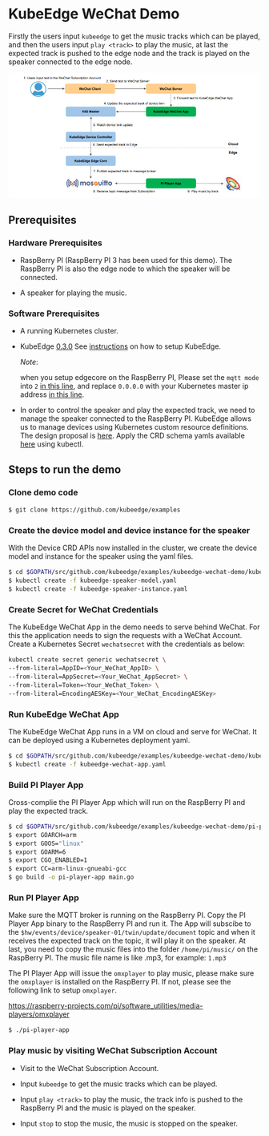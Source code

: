 # KubeEdge WeChat Demo

Firstly the users input `kubeedge` to get the music tracks which can be played,
and then the users input `play <track>` to play the music,
at last the expected track is pushed to the edge node
and the track is played on the speaker connected to the edge node.

<img src="workflow.png">

## Prerequisites

### Hardware Prerequisites

* RaspBerry PI (RaspBerry PI 3 has been used for this demo).
  The RaspBerry PI is also the edge node to which the speaker will be connected.

* A speaker for playing the music.

### Software Prerequisites

* A running Kubernetes cluster.

* KubeEdge [0.3.0](https://github.com/kubeedge/kubeedge/releases/tag/v0.3.0)
  See [instructions](https://github.com/kubeedge/kubeedge/blob/master/docs/getting-started/usage.md#run-kubeedge) on how to setup KubeEdge.

  *Note*:

  when you setup edgecore on the RaspBerry PI,
  Please set the `mqtt mode` into `2` [in this line](https://github.com/kubeedge/kubeedge/blob/master/edge/conf/edge.yaml#L4),
  and replace `0.0.0.0` with your Kubernetes master ip address [in this line](https://github.com/kubeedge/kubeedge/blob/master/edge/conf/edge.yaml#L11).

* In order to control the speaker and play the expected track, we need to manage the speaker connected to the RaspBerry PI.
  KubeEdge allows us to manage devices using Kubernetes custom resource definitions.
  The design proposal is [here](https://github.com/kubeedge/kubeedge/blob/master/docs/proposals/device-crd.md).
  Apply the CRD schema yamls available [here](https://github.com/kubeedge/kubeedge/tree/master/build/crds/devices) using kubectl. 

## Steps to run the demo

### Clone demo code

```sh
$ git clone https://github.com/kubeedge/examples
```

### Create the device model and device instance for the speaker

With the Device CRD APIs now installed in the cluster,
we create the device model and instance for the speaker using the yaml files.

```sh
$ cd $GOPATH/src/github.com/kubeedge/examples/kubeedge-wechat-demo/kubeedge-wechat-app/deployments/
$ kubectl create -f kubeedge-speaker-model.yaml
$ kubectl create -f kubeedge-speaker-instance.yaml
```

### Create Secret for WeChat Credentials

The KubeEdge WeChat App in the demo needs to serve behind WeChat.
For this the application needs to sign the requests with a WeChat Account.
Create a Kubernetes Secret `wechatsecret` with the credentials as below:

```sh
kubectl create secret generic wechatsecret \
--from-literal=AppID=<Your_WeChat_AppID> \
--from-literal=AppSecret=<Your_WeChat_AppSecret> \
--from-literal=Token=<Your_WeChat_Token> \
--from-literal=EncodingAESKey=<Your_WeChat_EncodingAESKey>
```

### Run KubeEdge WeChat App

The KubeEdge WeChat App runs in a VM on cloud and serve for WeChat.
It can be deployed using a Kubernetes deployment yaml.

```sh
$ cd $GOPATH/src/github.com/kubeedge/examples/kubeedge-wechat-demo/kubeedge-wechat-app/deployments/
$ kubectl create -f kubeedge-wechat-app.yaml
```

### Build PI Player App

Cross-complie the PI Player App which will run on the RaspBerry PI and play the expected track.

```sh
$ cd $GOPATH/src/github.com/kubeedge/examples/kubeedge-wechat-demo/pi-player-app/
$ export GOARCH=arm
$ export GOOS="linux"
$ export GOARM=6
$ export CGO_ENABLED=1
$ export CC=arm-linux-gnueabi-gcc
$ go build -o pi-player-app main.go
```

### Run PI Player App

Make sure the MQTT broker is running on the RaspBerry PI.
Copy the PI Player App binary to the RaspBerry PI and run it.
The App will subscibe to the `$hw/events/device/speaker-01/twin/update/document` topic 
and when it receives the expected track on the topic, it will play it on the speaker.
At last, you need to copy the music files into the folder `/home/pi/music/` on the RaspBerry PI.
The music file name is like <track>.mp3, for example: `1.mp3`

The PI Player App will issue the `omxplayer` to play music,
please make sure the `omxplayer` is installed on the RaspBerry PI.
If not, please see the following link to setup `omxplayer`.

https://raspberry-projects.com/pi/software_utilities/media-players/omxplayer

```sh
$ ./pi-player-app
```

### Play music by visiting WeChat Subscription Account

* Visit to the WeChat Subscription Account.

* Input `kubeedge` to get the music tracks which can be played.

* Input `play <track>` to play the music,
  the track info is pushed to the RaspBerry PI
  and the music is played on the speaker.

* Input `stop` to stop the music, the music is stopped on the speaker.
